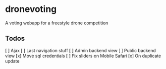 # dronevoting
A voting webapp for a freestyle drone competition

## Todos
[ ] Ajax
[ ] Last navigation stuff
[ ] Admin backend view
[ ] Public backend view
[x] Move sql credentials
[ ] Fix sliders on Mobile Safari
[x] On duplicate update
